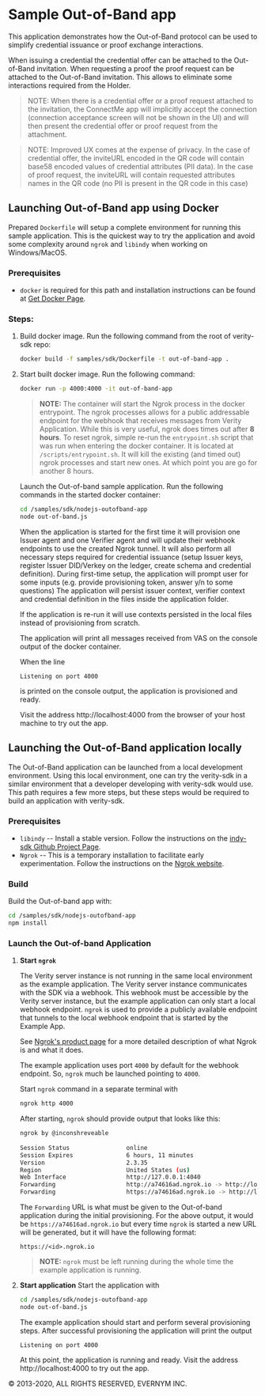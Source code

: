 # Sample Out-of-Band app

This application demonstrates how the Out-of-Band protocol can be used to simplify credential issuance or proof exchange interactions.

When issuing a credential the credential offer can be attached to the Out-of-Band invitation.
When requesting a proof the proof request can be attached to the Out-of-Band invitation.
This allows to eliminate some interactions required from the Holder.

> NOTE: When there is a credential offer or a proof request attached to the invitation, the ConnectMe app will implicitly accept the connection (connection acceptance screen will not be shown in the UI) and will then present the credential offer or proof request from the attachment.

> NOTE: Improved UX comes at the expense of privacy. In the case of credential offer, the inviteURL encoded in the QR code will contain base58 encoded values of credential attributes (PII data). In the case of proof request, the inviteURL will contain requested attributes names in the QR code (no PII is present in the QR code in this case)


## Launching Out-of-Band app using Docker

Prepared `Dockerfile` will setup a complete environment for running this sample application. This is the quickest way to try the application and avoid some complexity around `ngrok` and `libindy` when working on Windows/MacOS.

### Prerequisites
* `docker` is required for this path and installation instructions can be found at [Get Docker Page](https://www.docker.com/get-docker/). 

### Steps:
1. Build docker image. Run the following command from the root of verity-sdk repo:

   ```sh
   docker build -f samples/sdk/Dockerfile -t out-of-band-app .
   ```
2. Start built docker image. Run the following command:
   ```sh
   docker run -p 4000:4000 -it out-of-band-app
   ```

   > **NOTE:** The container will start the Ngrok process in the docker entrypoint. The ngrok processes allows for a public addressable endpoint for the webhook that receives messages from Verity Application. While this is very useful, ngrok does times out after **8 hours**. To reset ngrok, simple re-run the `entrypoint.sh` script that was run when entering the docker container. It is located at `/scripts/entrypoint.sh`. It will kill the existing (and timed out) ngrok processes and start new ones. At which point you are go for another 8 hours.
 
    Launch the Out-of-band sample application. Run the following commands in the started docker container:
    ```sh
    cd /samples/sdk/nodejs-outofband-app
    node out-of-band.js
    ```

    When the application is started for the first time it will provision one Issuer agent and one Verifier agent and will update their webhook endpoints to use the created Ngrok tunnel. It will also perform all necessary steps required for credential issuance (setup Issuer keys, register Issuer DID/Verkey on the ledger, create schema and credential definition). 
    During first-time setup, the application will prompt user for some inputs (e.g. provide provisioning token, answer y/n to some questions)
    The application will persist issuer context, verifier context and credential definition in the files inside the application folder.

    If the application is re-run it will use contexts persisted in the local files instead of provisioning from scratch.

    The application will print all messages received from VAS on the console output of the docker container.

    When the line
    ```
    Listening on port 4000
    ```
    is printed on the console output, the application is provisioned and ready. 
    
    Visit the address http://localhost:4000 from the browser of your host machine to try out the app.
   

## Launching the Out-of-Band application locally

The Out-of-Band application can be launched from a local development environment. Using this local environment, one can try the verity-sdk in a similar environment that a developer developing with verity-sdk would use. This path requires a few more steps, but these steps would be required to build an application with verity-sdk.

### Prerequisites
* `libindy` -- Install a stable version. Follow the instructions on the 
[indy-sdk Github Project Page](https://github.com/hyperledger/indy-sdk#installing-the-sdk).
* `Ngrok` -- This is a temporary installation to facilitate early experimentation. 
Follow the instructions on the [Ngrok website](https://ngrok.com/download).

### Build

Build the Out-of-band app with:
```sh
cd /samples/sdk/nodejs-outofband-app
npm install
``` 

### Launch the Out-of-band Application
1. **Start `ngrok`**

   The Verity server instance is not running in the same local environment as the example application. The Verity server instance communicates with the SDK via a webhook. This webhook must be accessible by the Verity server instance, but the example application can only start a local webhook endpoint. `ngrok` is used to provide a publicly available endpoint that tunnels to the local webhook endpoint that is started by the Example App. 
   
   See [Ngrok's product page](https://ngrok.com/product) for a more detailed description of what Ngrok is and what it does. 
   
   The example application uses port `4000` by default for the webhook endpoint. So, `ngrok` much be launched pointing to `4000`.
   
   Start `ngrok` command in a separate terminal with
   ```sh
   ngrok http 4000
   ```
   
   After starting, `ngrok` should provide output that looks like this:
   ```sh
   ngrok by @inconshreveable
                                                                             
   Session Status                online
   Session Expires               6 hours, 11 minutes
   Version                       2.3.35
   Region                        United States (us)
   Web Interface                 http://127.0.0.1:4040
   Forwarding                    http://a74616ad.ngrok.io -> http://localhost:9003
   Forwarding                    https://a74616ad.ngrok.io -> http://localhost:9003 
   ```
   
   The `Forwarding` URL is what must be given to the Out-of-band application during the initial provisioning. For the above output, it would be `https://a74616ad.ngrok.io` but every time `ngrok` is started a new URL will be generated, but it will have the following format:
   
   `https://<id>.ngrok.io`
   
   > **NOTE:** `ngrok` must be left running during the whole time the example application is running.
1. **Start application**
    Start the application with
    ```sh
    cd /samples/sdk/nodejs-outofband-app
    node out-of-band.js
    ```

    The example application should start and perform several provisioning steps.
    After successful provisioning the application will print the output
    ```
    Listening on port 4000
    ```

   At this point, the application is running and ready.
   Visit the address http://localhost:4000 to try out the app.


© 2013-2020, ALL RIGHTS RESERVED, EVERNYM INC.